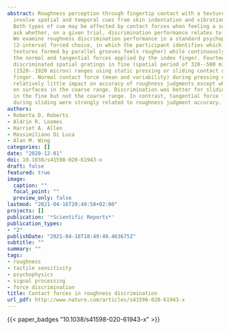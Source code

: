 ```yaml
---
abstract: Roughness perception through fingertip contact with a textured surface can
  involve spatial and temporal cues from skin indentation and vibration respectively.
  Both types of cue may be affected by contact forces when feeling a surface and we
  ask whether, on a given trial, discrimination performance relates to contact forces.
  We examine roughness discrimination performance in a standard psychophysical method
  (2-interval forced choice, in which the participant identifies which of two spatial
  textures formed by parallel grooves feels rougher) while continuously measuring
  the normal and tangential forces applied by the index finger. Fourteen participants
  discriminated spatial gratings in fine (spatial period of 320--580 micron) and coarse
  (1520--1920 micron) ranges using static pressing or sliding contact of the index
  finger. Normal contact force (mean and variability) during pressing or sliding had
  relatively little impact on accuracy of roughness judgments except when pressing
  on surfaces in the coarse range. Discrimination was better for sliding than pressing
  in the fine but not the coarse range. In contrast, tangential force fluctuations
  during sliding were strongly related to roughness judgment accuracy.
authors:
- Roberta D. Roberts
- Aldrin R. Loomes
- Harriet A. Allen
- Massimiliano Di Luca
- Alan M. Wing
categories: []
date: "2020-12-01"
doi: 10.1038/s41598-020-61943-x
draft: false
featured: true
image:
  caption: ""
  focal_point: ""
  preview_only: false
lastmod: "2021-04-16T20:49:50+02:00"
projects: []
publication: '*Scientific Reports*'
publication_types:
- "2"
publishDate: "2021-04-16T18:49:49.463675Z"
subtitle: ""
summary: ""
tags:
- roughness
- tactile sensitivity
- psychophysics
- signal processing
- force discrimination
title: Contact forces in roughness discrimination
url_pdf: http://www.nature.com/articles/s41598-020-61943-x
---
```

{{< paper_badges "10.1038/s41598-020-61943-x" >}}
